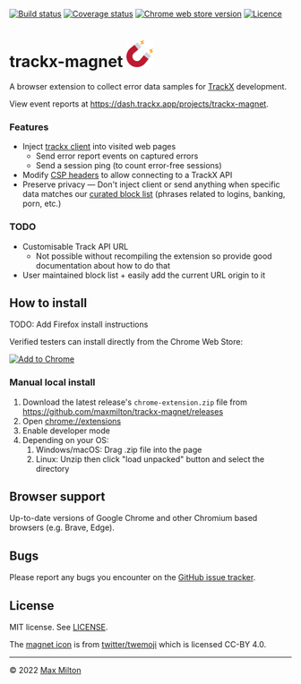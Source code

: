 [![Build status](https://img.shields.io/github/actions/workflow/status/maxmilton/trackx-magnet/ci.yml?branch=master)](https://github.com/maxmilton/trackx-magnet/actions)
[![Coverage status](https://img.shields.io/codeclimate/coverage/maxmilton/trackx-magnet)](https://codeclimate.com/github/maxmilton/trackx-magnet)
[![Chrome web store version](https://img.shields.io/chrome-web-store/v/nmdlenjlhfgjbmljgopgmigoljgmnpae.svg)](https://chrome.google.com/webstore/detail/trackx-magnet/nmdlenjlhfgjbmljgopgmigoljgmnpae)
[![Licence](https://img.shields.io/github/license/maxmilton/trackx-magnet.svg)](https://github.com/maxmilton/trackx-magnet/blob/master/LICENSE)

# trackx-magnet ![](./static/icon48.png)

A browser extension to collect error data samples for [TrackX](https://github.com/maxmilton/trackx) development.

View event reports at <https://dash.trackx.app/projects/trackx-magnet>.

### Features

- Inject [trackx client](https://github.com/maxmilton/trackx/tree/master/packages/client) into visited web pages
  - Send error report events on captured errors
  - Send a session ping (to count error-free sessions)
- Modify [CSP headers](https://developer.mozilla.org/en-US/docs/Web/HTTP/CSP) to allow connecting to a TrackX API
- Preserve privacy — Don't inject client or send anything when specific data matches our [curated block list](https://github.com/maxmilton/trackx-magnet/blob/master/src/blocklist.json) (phrases related to logins, banking, porn, etc.)

### TODO

- Customisable Track API URL
  - Not possible without recompiling the extension so provide good documentation about how to do that
- User maintained block list + easily add the current URL origin to it

## How to install

TODO: Add Firefox install instructions

Verified testers can install directly from the Chrome Web Store:

[![Add to Chrome](https://storage.googleapis.com/chrome-gcs-uploader.appspot.com/image/WlD8wC6g8khYWPJUsQceQkhXSlv1/mPGKYBIR2uCP0ApchDXE.png)](https://chrome.google.com/webstore/detail/trackx-magnet/nmdlenjlhfgjbmljgopgmigoljgmnpae)

### Manual local install

1. Download the latest release's `chrome-extension.zip` file from <https://github.com/maxmilton/trackx-magnet/releases>
1. Open <chrome://extensions>
1. Enable developer mode
1. Depending on your OS:
   1. Windows/macOS: Drag .zip file into the page
   1. Linux: Unzip then click "load unpacked" button and select the directory

## Browser support

Up-to-date versions of Google Chrome and other Chromium based browsers (e.g. Brave, Edge).

## Bugs

Please report any bugs you encounter on the [GitHub issue tracker](https://github.com/maxmilton/trackx-magnet/issues).

## License

MIT license. See [LICENSE](https://github.com/maxmilton/trackx-magnet/blob/master/LICENSE).

The [magnet icon](https://github.com/twitter/twemoji/blob/master/assets/svg/1f9f2.svg) is from [twitter/twemoji](https://github.com/twitter/twemoji) which is licensed CC-BY 4.0.

---

© 2022 [Max Milton](https://maxmilton.com)
